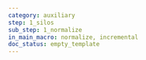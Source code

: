 ```yaml
---
category: auxiliary
step: 1_silos
sub_step: 1_normalize
in_main_macro: normalize, incremental
doc_status: empty_template
---
```

